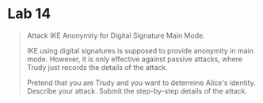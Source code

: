 Lab 14
==============================

> Attack IKE Anonymity for Digital Signature Main Mode.
> 
> IKE using digital signatures is supposed to provide anonymity in main mode.  However, it is only effective against passive attacks, where Trudy just records the details of the attack.
> 
> Pretend that you are Trudy and you want to determine Alice's identity.  Describe your attack. Submit the step-by-step details of the attack.
